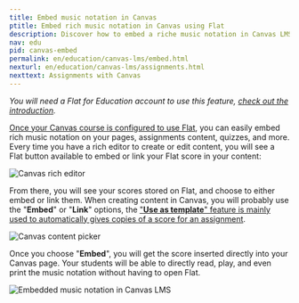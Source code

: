 ```yaml
---
title: Embed music notation in Canvas
ptitle: Embed rich music notation in Canvas using Flat
description: Discover how to embed a riche music notation in Canvas LMS. Responsive, with playback and that can be printed directly from Canvas.
nav: edu
pid: canvas-embed
permalink: en/education/canvas-lms/embed.html
nexturl: en/education/canvas-lms/assignments.html
nexttext: Assignments with Canvas
---
```


*You will need a Flat for Education account to use this feature, [check out the introduction](/help/en/education/canvas-lms/).*

[Once your Canvas course is configured to use Flat](/help/en/education/canvas-lms/setup-configuration.html), you can easily embed rich music notation on your pages, assignments content, quizzes, and more. Every time you have a rich editor to create or edit content, you will see a Flat button available to embed or link your Flat score in your content:

![Canvas rich editor](/help/assets/img/edu/canvas-rich-editor.png)

From there, you will see your scores stored on Flat, and choose to either embed or link them. When creating content in Canvas, you will probably use the "**Embed**" or "**Link**" options, the ["**Use as template**" feature is mainly used to automatically gives copies of a score for an assignment](/help/en/education/canvas-lms/assignments.html).

![Canvas content picker](/help/assets/img/edu/canvas-content-picker.png)

Once you choose "**Embed**", you will get the score inserted directly into your Canvas page. Your students will be able to directly read, play, and even print the music notation without having to open Flat.

![Embedded music notation in Canvas LMS](/help/assets/img/edu/canvas-embedded-music-notation.png)